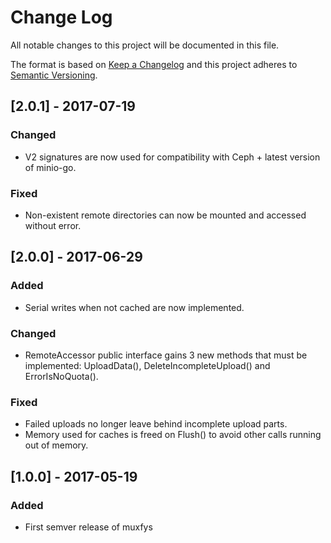 # Change Log
All notable changes to this project will be documented in this file.

The format is based on [Keep a Changelog](http://keepachangelog.com/) and this
project adheres to [Semantic Versioning](http://semver.org/).


## [2.0.1] - 2017-07-19
### Changed
- V2 signatures are now used for compatibility with Ceph + latest version of
  minio-go.

### Fixed
- Non-existent remote directories can now be mounted and accessed without error.


## [2.0.0] - 2017-06-29
### Added
- Serial writes when not cached are now implemented.

### Changed
- RemoteAccessor public interface gains 3 new methods that must be implemented:
  UploadData(), DeleteIncompleteUpload() and ErrorIsNoQuota().

### Fixed
- Failed uploads no longer leave behind incomplete upload parts.
- Memory used for caches is freed on Flush() to avoid other calls running out of
  memory.


## [1.0.0] - 2017-05-19
### Added
- First semver release of muxfys
